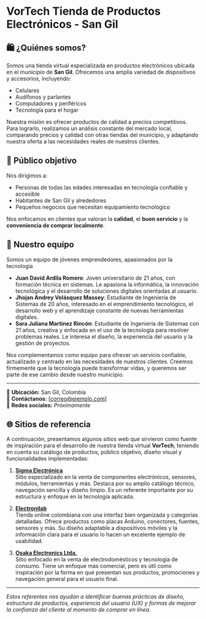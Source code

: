 # VorTech Tienda de Productos Electrónicos - San Gil

## 🛍️ ¿Quiénes somos?

Somos una tienda virtual especializada en productos electrónicos ubicada en el municipio de **San Gil**. Ofrecemos una amplia variedad de dispositivos y accesorios, incluyendo:

- Celulares
- Audífonos y parlantes
- Computadores y periféricos
- Tecnología para el hogar

Nuestra misión es ofrecer productos de calidad a precios competitivos. Para lograrlo, realizamos un análisis constante del mercado local, comparando precios y calidad con otras tiendas del municipio, y adaptando nuestra oferta a las necesidades reales de nuestros clientes.

## 🎯 Público objetivo

Nos dirigimos a:

- Personas de todas las edades interesadas en tecnología confiable y accesible
- Habitantes de San Gil y alrededores
- Pequeños negocios que necesitan equipamiento tecnológico

Nos enfocamos en clientes que valoran la **calidad**, el **buen servicio** y la **conveniencia de comprar localmente**.

## 👥 Nuestro equipo

Somos un equipo de jóvenes emprendedores, apasionados por la tecnología

- **Juan David Ardila Romero**: Joven universitario de 21 años, con formación técnica en sistemas. Le apasiona la informática, la innovación tecnológica y el desarrollo de soluciones digitales orientadas al usuario.
- **Jhojan Andrey Velásquez Massey**: Estudiante de Ingeniería de Sistemas de 20 años, interesado en el emprendimiento tecnológico, el desarrollo web y el aprendizaje constante de nuevas herramientas digitales.
- **Sara Juliana Martínez Rincón**: Estudiante de Ingeniería de Sistemas con 21 años, creativa y enfocada en el uso de la tecnología para resolver problemas reales. Le interesa el diseño, la experiencia del usuario y la gestión de proyectos.

Nos complementamos como equipo para ofrecer un servicio confiable, actualizado y centrado en las necesidades de nuestros clientes. Creemos firmemente que la tecnología puede transformar vidas, y queremos ser parte de ese cambio desde nuestro municipio.

---

📍 **Ubicación:** San Gil, Colombia  
📧 **Contáctanos:** [correo@ejemplo.com]  
📱 **Redes sociales:** *Próximamente*


## 🌐 Sitios de referencia

A continuación, presentamos algunos sitios web que sirvieron como fuente de inspiración para el desarrollo de nuestra tienda virtual **VorTech**, teniendo en cuenta su catálogo de productos, público objetivo, diseño visual y funcionalidades implementadas:

1. [**Sigma Electrónica**](https://www.sigmaelectronica.net/)  
   Sitio especializado en la venta de componentes electrónicos, sensores, módulos, herramientas y más. Destaca por su amplio catálogo técnico, navegación sencilla y diseño limpio. Es un referente importante por su estructura y enfoque en la tecnología aplicada.

2. [**Electronilab**](https://electronilab.co/inicio-movil/)  
   Tienda online colombiana con una interfaz bien organizada y categorías detalladas. Ofrece productos como placas Arduino, conectores, fuentes, sensores y más. Su diseño adaptable a dispositivos móviles y la información clara para el usuario lo hacen un excelente ejemplo de usabilidad.

3. [**Osaka Electronics Ltda.**](https://osakaelectronicsltda.com/)  
   Sitio enfocado en la venta de electrodomésticos y tecnología de consumo. Tiene un enfoque más comercial, pero es útil como inspiración por la forma en que presentan sus productos, promociones y navegación general para el usuario final.

---

*Estos referentes nos ayudan a identificar buenas prácticas de diseño, estructura de productos, experiencia del usuario (UX) y formas de mejorar la confianza del cliente al momento de comprar en línea.*


